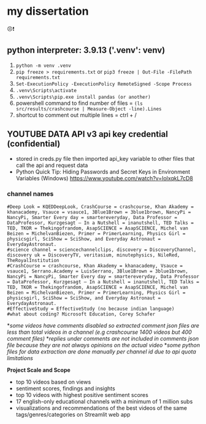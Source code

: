 # my dissertation 
😣❗
## python interpreter: 3.9.13 ('.venv': venv)

1. `python -m venv .venv`
2. `pip freeze > requirements.txt` or `pip3 freeze | Out-File -FilePath requirements.txt`
3. `Set-ExecutionPolicy -ExecutionPolicy RemoteSigned -Scope Process`
4. `.venv\Scripts\activate`
5. `.venv\Scripts\pip.exe install pandas (or another)`
6. powershell command to find number of files = `(ls src/results/crashcourse | Measure-Object -line).Lines`
7. shortcut to comment out multiple lines = ctrl + /

## YOUTUBE DATA API v3 api key credential (confidential)
- stored in creds.py file then imported api_key variable to other files that call the api and request data 
- Python Quick Tip: Hiding Passwords and Secret Keys in Environment Variables (Windows) https://www.youtube.com/watch?v=IolxqkL7cD8

### channel names
```
#Deep Look = KQEDDeepLook, CrashCourse = crashcourse, Khan Akademy = khanacademy, Vsauce = vsauce1, 3Blue1Brown = 3blue1brown, NancyPi = NancyPi, Smarter Every day = smartereveryday, Data Professor = DataProfessor, Kurzgesagt – In a Nutshell = inanutshell, TED Talks = TED, TKOR = Thekingofrandom, AsapSCIENCE = AsapSCIENCE, Michel van Beizen = MichelvanBiezen, Primer = PrimerLearning, Physics Girl = physicsgirl, SciShow = SciShow, and Everyday Astronaut = EverydayAstronaut. 
#science channel = sciencechannelclips, discovery = DiscoveryChannel, discovery uk = DiscoveryTV, veritasium, minutephysics, NileRed, TheRoyalInstitution 
#CrashCourse = crashcourse, Khan Akademy = khanacademy, Vsauce = vsauce1, Serrano.Academy = LuisSerrano, 3Blue1Brown = 3blue1brown, NancyPi = NancyPi, Smarter Every day = smartereveryday, Data Professor = DataProfessor, Kurzgesagt – In a Nutshell = inanutshell, TED Talks = TED, TKOR = Thekingofrandom, AsapSCIENCE = AsapSCIENCE, Michel van Beizen = MichelvanBiezen, Primer = PrimerLearning, Physics Girl = physicsgirl, SciShow = SciShow, and Everyday Astronaut = EverydayAstronaut. 
#EffectiveStudy = EffectiveStudy (no because indian language)
#what about coding? Microsoft Education, Corey Schafer
```


**some videos have comments disabled so extracted comment json files are less than total videos in a channel (e.g crashcourse 1400 videos but 400 comment files)*
**replies under comments are not included in comments json file because they are not always opinions on the actual video*
**some python files for data extraction are done manually per channel id due to api quota limitations*


**Project Scale and Scope**
- top 10 videos based on views
- sentiment scores, findings and insights
- top 10 videos with highest positive sentiment scores
- 17 english-only educational channels with a minimum of 1 million subs 
- visualizations and recommendations of the best videos of the same tags/genres/categories on Streamlit web app 

